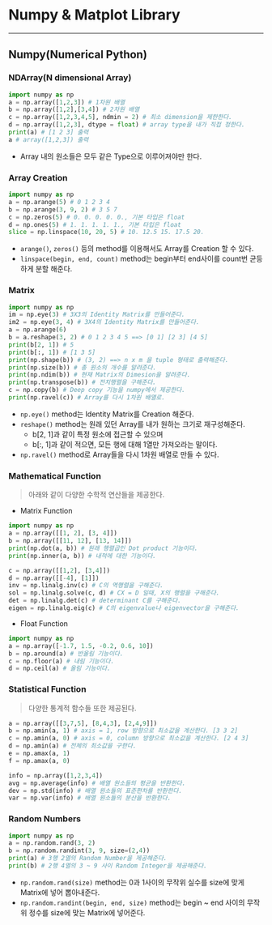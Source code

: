 # Numpy & Matplot Library
---
## Numpy(Numerical Python)
### NDArray(N dimensional Array)
```python
import numpy as np
a = np.array([1,2,3]) # 1차원 배열
b = np.array([1,2],[3,4]) # 2차원 배열
c = np.array([1,2,3,4,5], ndmin = 2) # 최소 dimension을 제한한다.
d = np.array([1,2,3], dtype = float) # array type을 내가 직접 정한다.
print(a) # [1 2 3] 출력
a # array([1,2,3]) 출력
```
- Array 내의 원소들은 모두 같은 Type으로 이루어져야만 한다.

### Array Creation
```python
import numpy as np
a = np.arange(5) # 0 1 2 3 4 
b = np.arange(3, 9, 2) # 3 5 7
c = np.zeros(5) # 0. 0. 0. 0. 0., 기본 타입은 float
d = np.ones(5) # 1. 1. 1. 1. 1., 기본 타입은 float
slice = np.linspace(10, 20, 5) # 10. 12.5 15. 17.5 20.
```
- ```arange()```, ```zeros()``` 등의 method를 이용해서도 Array를 Creation 할 수 있다.
- ```linspace(begin, end, count)``` method는 begin부터 end사이를 count번 균등하게 분할 해준다.

### Matrix
```python
import numpy as np
im = np.eye(3) # 3X3의 Identity Matrix를 만들어준다.
im2 = np.eye(3, 4) # 3X4의 Identity Matrix를 만들어준다.
a = np.arange(6)
b = a.reshape(3, 2) # 0 1 2 3 4 5 ==> [0 1] [2 3] [4 5]
print(b[2, 1]) # 5
print(b[:, 1]) # [1 3 5]
print(np.shape(b)) # (3, 2) ==> n x m 을 tuple 형태로 출력해준다.
print(np.size(b)) # 총 원소의 개수를 알려준다.
print(np.ndim(b)) # 현재 Matrix의 Dimesion을 알려준다.
print(np.transpose(b)) # 전치행렬을 구해준다.
c = np.copy(b) # Deep copy 기능을 numpy에서 제공한다.
print(np.ravel(c)) # Array를 다시 1차원 배열로.
```
- ```np.eye()``` method는 Identity Matrix를 Creation 해준다.
- ```reshape()``` method는 원래 있던 Array를 내가 원하는 크기로 재구성해준다.
  - b[2, 1]과 같이 특정 원소에 접근할 수 있으며
  - b[:, 1]과 같이 적으면, 모든 행에 대해 1열만 가져오라는 말이다.
- ```np.ravel()``` method로 Array들을 다시 1차원 배열로 만들 수 있다.

### Mathematical Function
> 아래와 같이 다양한 수학적 연산들을 제공한다.  

- Matrix Function
```python
import numpy as np
a = np.array([[1, 2], [3, 4]])
b = np.array([[11, 12], [13, 14]])
print(np.dot(a, b)) # 원래 행렬곱인 Dot product 기능이다.
print(np.inner(a, b)) # 내적에 대한 기능이다.

c = np.array([[1,2], [3,4]])
d = np.array([[-4], [1]])
inv = np.linalg.inv(c) # C의 역행렬을 구해준다.
sol = np.linalg.solve(c, d) # CX = D 일때, X의 행렬을 구해준다.
det = np.linalg.det(c) # determinant C를 구해준다.
eigen = np.linalg.eig(c) # C의 eigenvalue나 eigenvector을 구해준다.
```
- Float Function
```python
import numpy as np
a = np.array([-1.7, 1.5, -0.2, 0.6, 10])
b = np.around(a) # 반올림 기능이다.
c = np.floor(a) # 내림 기능이다.
d = np.ceil(a) # 올림 기능이다.
```

### Statistical Function
> 다양한 통계적 함수들 또한 제공된다.  
```python
a = np.array([[3,7,5], [8,4,3], [2,4,9]])
b = np.amin(a, 1) # axis = 1, row 방향으로 최소값을 계산한다. [3 3 2]
c = np.amin(a, 0) # axis = 0, column 방향으로 최소값을 계산한다. [2 4 3]
d = np.amin(a) # 전체의 최소값을 구한다.
e = np.amax(a, 1)
f = np.amax(a, 0)

info = np.array([1,2,3,4])
avg = np.average(info) # 배열 원소들의 평균을 반환한다.
dev = np.std(info) # 배열 원소들의 표준편차를 반환한다.
var = np.var(info) # 배열 원소들의 분산을 반환한다.
```

### Random Numbers
```python
import numpy as np
a = np.random.rand(3, 2)
b = np.random.randint(3, 9, size=(2,4))
print(a) # 3행 2열의 Random Number을 제공해준다.
print(b) # 2행 4열의 3 ~ 9 사이 Random Integer을 제공해준다.
```
- ```np.random.rand(size)``` method는 0과 1사이의 무작위 실수를 size에 맞게 Matrix에 넣어 뽑아내준다.
- ```np.random.randint(begin, end, size)``` method는 begin ~ end 사이의 무작위 정수를 size에 맞는 Matrix에 넣어준다.
